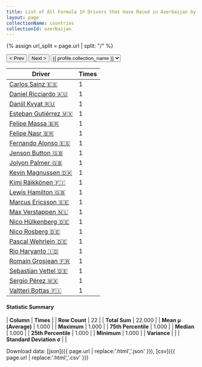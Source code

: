 ```yaml
---
title: List of All Formula 1® Drivers that Have Raced in Azerbaijan by Number of Times
layout: page
collectionName: countries
collectionId: azerbaijan
---
```


{% assign url_split = page.url | split: "/" %}
<div id="collection-navigation">
<button onclick="selector.options[selector.selectedIndex-1].value && (window.location = selector.options[selector.selectedIndex-1].value);">&lt; Prev</button>
<button onclick="selector.options[selector.selectedIndex+1].value && (window.location = selector.options[selector.selectedIndex+1].value);">Next &gt;</button>
<select id="selector" onchange="this.options[this.selectedIndex].value && (window.location = this.options[this.selectedIndex].value);">
  {% for collectionId in site.data[page.collectionName].refs %}
    {% if collectionId == page.collectionId %}
      {% assign selected = "selected" %}
    {% else %}
      {% assign selected = "" %}
    {% endif %}
    {% assign profile = site.data[page.collectionName][collectionId].profile %}
    <option value="/f1/{{ page.collectionName }}/{{ collectionId }}/{{ url_split[4] }}" {{ selected }}>{{ profile.collection_name }}</option>
  {% endfor %}
</select>
</div>

| Driver | Times |
|--|--|
| [Carlos Sainz 🇪🇸](/f1/drivers/sainz) | 1 |
| [Daniel Ricciardo 🇦🇺](/f1/drivers/ricciardo) | 1 |
| [Daniil Kvyat 🇷🇺](/f1/drivers/kvyat) | 1 |
| [Esteban Gutiérrez 🇲🇽](/f1/drivers/gutierrez) | 1 |
| [Felipe Massa 🇧🇷](/f1/drivers/massa) | 1 |
| [Felipe Nasr 🇧🇷](/f1/drivers/nasr) | 1 |
| [Fernando Alonso 🇪🇸](/f1/drivers/alonso) | 1 |
| [Jenson Button 🇬🇧](/f1/drivers/button) | 1 |
| [Jolyon Palmer 🇬🇧](/f1/drivers/jolyon_palmer) | 1 |
| [Kevin Magnussen 🇩🇰](/f1/drivers/kevin_magnussen) | 1 |
| [Kimi Räikkönen 🇫🇮](/f1/drivers/raikkonen) | 1 |
| [Lewis Hamilton 🇬🇧](/f1/drivers/hamilton) | 1 |
| [Marcus Ericsson 🇸🇪](/f1/drivers/ericsson) | 1 |
| [Max Verstappen 🇳🇱](/f1/drivers/max_verstappen) | 1 |
| [Nico Hülkenberg 🇩🇪](/f1/drivers/hulkenberg) | 1 |
| [Nico Rosberg 🇩🇪](/f1/drivers/rosberg) | 1 |
| [Pascal Wehrlein 🇩🇪](/f1/drivers/wehrlein) | 1 |
| [Rio Haryanto 🇮🇩](/f1/drivers/haryanto) | 1 |
| [Romain Grosjean 🇫🇷](/f1/drivers/grosjean) | 1 |
| [Sebastian Vettel 🇩🇪](/f1/drivers/vettel) | 1 |
| [Sergio Pérez 🇲🇽](/f1/drivers/perez) | 1 |
| [Valtteri Bottas 🇫🇮](/f1/drivers/bottas) | 1 |

#### Statistic Summary

| **Column** | **Times** |
| **Row Count** | 22 |
| **Total Sum** | 22.000 |
| **Mean μ (Average)** | 1.000 |
| **Maximum** | 1.000 |
| **75th Percentile** | 1.000 |
| **Median** | 1.000 |
| **25th Percentile** | 1.000 |
| **Minimum** | 1.000 |
| **Variance** |  |
| **Standard Deviation σ** |  |

Download data: [json]({{ page.url | replace:'.html','.json' }}), [csv]({{ page.url | replace:'.html','.csv' }})
